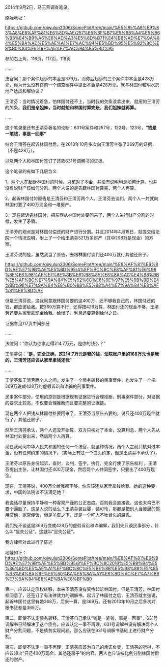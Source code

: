 2014年9月2日，马玉燕调查笔录。

原始地址：

https://github.com/qiwulun2006/SomePlot/tree/main/%E5%85%A8%E9%83%A8%E8%AF%81%E6%8D%AE/257%E5%8F%B7%E5%88%A4%E5%86%B3%E4%B9%A6%E6%AD%A3%E5%8D%B71%E4%B8%AD%E7%9A%84%E5%BA%AD%E5%AE%A1%E7%AC%94%E5%BD%95%E5%92%8C%E8%B0%83%E6%9F%A5%E7%AC%94%E5%BD%95

参加右上角，116页，117页，118页


......

法官问：那个案件起诉的本金是379万，而你后起诉的三个案件中本金是428万元，你为什么没有在前一个调查案件中提出本金是428万元。就与林国付和明水房地产达成和解协议？

王清芬：当时情况着急，怕林国付还不上，当时我的欠条没拿出来，就用的王清芳的欠条。**我们是亲姐妹，当时就想和林国付算完账，我们姐妹就再算。**

......

这个笔录里还有王清芬著名的论断：631号案件和257号，122号，123号，**“钱是一笔钱，事是一回事”**


结合王清芬在起诉林国付后，在2013年10月多次向王清芳主张了369万的证据，（不是428万），

以及两个人和林国付签订了还款631号调解书的证据。

这个笔录的有如下几层含义

1，两个人在起诉林国付的时候，只核对了本金，并没有说明利息如何计算。也并没有说财产该如何分割。两个人说的是先跟林国付算完，两个人再算。

2，起诉林国付的原告是王清芬和王清芳两个人，王清芬去谈判，两个人一共就向林国付要了400万现金和一堆房产。

3，现在起诉完林国付，把东西从林国付处要回来了，两个人进行财产分割的时候，发生了矛盾。

王清芳的观点是对林国付偿还的财产进行分割。并且2014年4月15日，就提交给法院一个情况说明，附上了一个给王清芬521万多财产（其中298万是现金）的方案。

王清芬说的是，虽然我当了原告，去跟林国付谈判还400万就行其他还房子。

https://github.com/qiwulun2006/SomePlot/tree/main/%E8%AF%81%E6%8D%AE%E7%9B%AE%E5%BD%95/4%EF%BC%8C%E8%AF%81%E6%98%8E%E6%98%AF%E7%8E%8B%E6%B8%85%E8%8A%AC%E4%B8%BB%E5%AF%BC%E7%9A%84%E5%92%8C%E6%9E%97%E5%9B%BD%E4%BB%98%E7%9A%84%E8%B0%88%E5%88%A4%E7%9A%84%E8%AF%81%E6%8D%AE


但是王清芬说，这我同意跟林国付要的这400万，还不够我自己的，林国付还的钱，都应该给我。按369万算不行，还得按428万算，林国付还的现金不够，王清芳还要从家里拿现金给我。给慢了，利息还要算到给付之日。


证据参见117页中间部分

......

法院问：“你认为你拿走得214.7万元，是你的钱么？”

王清芬说：“**是，完全正确，这214.7万元是我的钱，法院账户里的168万元也是我的，王清芳还应该从家里拿钱还我**”

......


王清芬和王清芳两个人之间，发生了一个债务转移的民事案件，也发生了一个把369万说成428万的虚假诉讼和诈骗的刑事案件。

民事案件部分，使用的原则是根据现有证据进行合理推断。刑事案件部分，对证据的要求比较高，不仅要合理推断而且要完整的证据链。

现在两个人把钱从林国付处要回来了，王清芬当原告去要的，说只还400万现金就行了，其他还房子。

然后王清芬承认，两个人还没开始算，双方只核对了本金，没算利息，两个人先从林国付处要出来，然后两个人再算。

现在我问问中华人民共和国的任何一个法官，就这种情况，两个人之前只核对过本金，没有任何约定的情况下，（实际上有过一个口头约定，但是王清芬不承认了）。

王清芬以原告身份起诉，查封，谈判，签字，执行，完全行使了原告权利 。王清芬提出主张，让林国付还400万现金，然后两个人共同签字，只要出了400万现金。

现在，王清芬说，400万全给我都不够，你应该还从家里拿钱给我。她的这种要求，中国的法院该不该满足她？

我说话尽量保持平静和一种客观严谨的公正态度。否则我会直接说，这也太鸡巴不要个逼脸了。这是人说的话么？王清芬装巨婴，装可怜，那都是把别人当傻逼的惯用伎俩，家常便饭，但是羊皮之下，却是一个吃人不吐骨头的魔鬼。

我们先不谈这里369万变成428万的虚假诉讼和诈骗罪，我们先只谈民事部分，什么叫“显失公证”，这就叫“显失公证”。

我方律师对此进行了陈述

地址如下：https://github.com/qiwulun2006/SomePlot/tree/main/%E8%AF%81%E6%8D%AE%E7%9B%AE%E5%BD%95/8%EF%BC%8C2016%E5%B9%B4%E5%86%8D%E5%AE%A1%EF%BC%8C%E5%BE%8B%E5%B8%88%E5%85%B3%E4%BA%8E%E5%80%BA%E5%8A%A1%E8%BD%AC%E7%A7%BB%E7%9A%84%E8%AE%BA%E8%BF%B0

第一，应该认定债权转移，本来王清芬没有资格起诉林国付，但是王清芳，林国付都同意了，还签订了有法律效力的调解书。起诉了林国付之后，王清芬就主张说，起诉林国付这里有她368万，后来一算，是369万。还有2013年10月之后多次对账书证都是369万。

第二，即使不认定债务转移，王清芬自己承认“钱是一笔钱，事是一回事”，631号调解书已经解决了这个债务，应该认定一事不再理，631号调解书没有解决两个人财产分割问题，不是债务实现问题。那么应该在631号调解书基础上进行财产分割。

第三，即使不认定一事不再理，王清芬应该为自己的承诺负责，王清芬的所得，不应该超出“只还400万现金，其他还房子”的内容。两人也应该按比例分割林国付偿还的财产。










